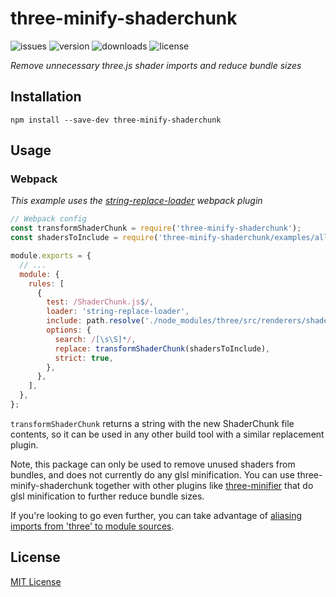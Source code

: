 # three-minify-shaderchunk

![issues](https://img.shields.io/github/issues/milan338/three-minify-shaderchunk?style=flat-square)
![version](https://img.shields.io/npm/v/three-minify-shaderchunk?style=flat-square)
![downloads](https://img.shields.io/npm/dt/three-minify-shaderchunk?style=flat-square)
![license](https://img.shields.io/github/license/milan338/three-minify-shaderchunk?style=flat-square)

*Remove unnecessary three.js shader imports and reduce bundle sizes*

## Installation

`npm install --save-dev three-minify-shaderchunk`

## Usage

### Webpack

*This example uses the [string-replace-loader](https://www.npmjs.com/package/string-replace-loader) webpack plugin*

```js
// Webpack config
const transformShaderChunk = require('three-minify-shaderchunk');
const shadersToInclude = require('three-minify-shaderchunk/examples/all_shaders');

module.exports = {
  // ...
  module: {
    rules: [
      {
        test: /ShaderChunk.js$/,
        loader: 'string-replace-loader',
        include: path.resolve('./node_modules/three/src/renderers/shaders'),
        options: {
          search: /[\s\S]*/,
          replace: transformShaderChunk(shadersToInclude),
          strict: true,
        },
      },
    ],
  },
};

```

`transformShaderChunk` returns a string with the new ShaderChunk file contents, so it can be used in any other build tool with a similar replacement plugin.

Note, this package can only be used to remove unused shaders from bundles, and does not currently do any glsl minification. You can use three-minify-shaderchunk together with other plugins like [three-minifier](https://github.com/yushijinhun/three-minifier) that do glsl minification to further reduce bundle sizes.

If you're looking to go even further, you can take advantage of [aliasing imports from 'three' to module sources](https://gist.github.com/drcmda/974f84240a329fa8a9ce04bbdaffc04d).
## License

[MIT License](https://github.com/milan338/three-minify-shaderchunk/blob/master/LICENSE)


